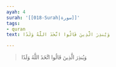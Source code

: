 ```yaml
---
ayah: 4
surah: '[[018-Surah|سورة]]'
tags:
- quran
text: وَيُنذِرَ الَّذِينَ قَالُوا اتَّخَذَ اللَّهُ وَلَدًا

---
```

> وَيُنذِرَ الَّذِينَ قَالُوا اتَّخَذَ اللَّهُ وَلَدًا
